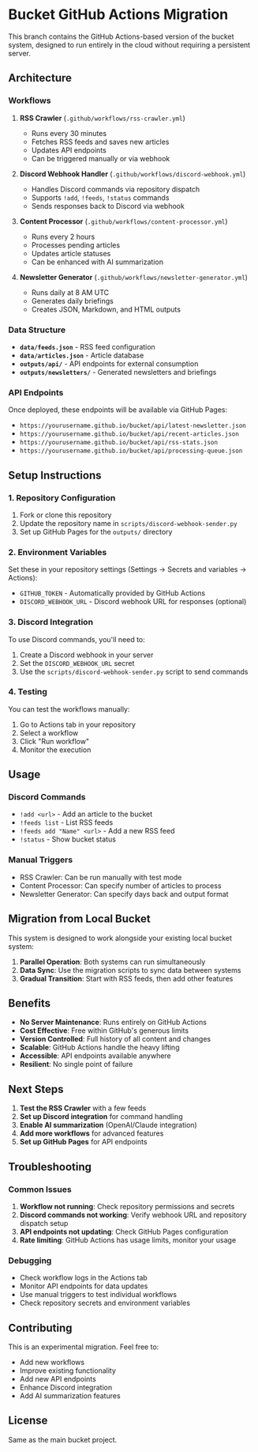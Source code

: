 # Bucket GitHub Actions Migration

This branch contains the GitHub Actions-based version of the bucket system, designed to run entirely in the cloud without requiring a persistent server.

## Architecture

### Workflows

1. **RSS Crawler** (`.github/workflows/rss-crawler.yml`)
   - Runs every 30 minutes
   - Fetches RSS feeds and saves new articles
   - Updates API endpoints
   - Can be triggered manually or via webhook

2. **Discord Webhook Handler** (`.github/workflows/discord-webhook.yml`)
   - Handles Discord commands via repository dispatch
   - Supports `!add`, `!feeds`, `!status` commands
   - Sends responses back to Discord via webhook

3. **Content Processor** (`.github/workflows/content-processor.yml`)
   - Runs every 2 hours
   - Processes pending articles
   - Updates article statuses
   - Can be enhanced with AI summarization

4. **Newsletter Generator** (`.github/workflows/newsletter-generator.yml`)
   - Runs daily at 8 AM UTC
   - Generates daily briefings
   - Creates JSON, Markdown, and HTML outputs

### Data Structure

- **`data/feeds.json`** - RSS feed configuration
- **`data/articles.json`** - Article database
- **`outputs/api/`** - API endpoints for external consumption
- **`outputs/newsletters/`** - Generated newsletters and briefings

### API Endpoints

Once deployed, these endpoints will be available via GitHub Pages:

- `https://yourusername.github.io/bucket/api/latest-newsletter.json`
- `https://yourusername.github.io/bucket/api/recent-articles.json`
- `https://yourusername.github.io/bucket/api/rss-stats.json`
- `https://yourusername.github.io/bucket/api/processing-queue.json`

## Setup Instructions

### 1. Repository Configuration

1. Fork or clone this repository
2. Update the repository name in `scripts/discord-webhook-sender.py`
3. Set up GitHub Pages for the `outputs/` directory

### 2. Environment Variables

Set these in your repository settings (Settings → Secrets and variables → Actions):

- `GITHUB_TOKEN` - Automatically provided by GitHub Actions
- `DISCORD_WEBHOOK_URL` - Discord webhook URL for responses (optional)

### 3. Discord Integration

To use Discord commands, you'll need to:

1. Create a Discord webhook in your server
2. Set the `DISCORD_WEBHOOK_URL` secret
3. Use the `scripts/discord-webhook-sender.py` script to send commands

### 4. Testing

You can test the workflows manually:

1. Go to Actions tab in your repository
2. Select a workflow
3. Click "Run workflow"
4. Monitor the execution

## Usage

### Discord Commands

- `!add <url>` - Add an article to the bucket
- `!feeds list` - List RSS feeds
- `!feeds add "Name" <url>` - Add a new RSS feed
- `!status` - Show bucket status

### Manual Triggers

- RSS Crawler: Can be run manually with test mode
- Content Processor: Can specify number of articles to process
- Newsletter Generator: Can specify days back and output format

## Migration from Local Bucket

This system is designed to work alongside your existing local bucket system:

1. **Parallel Operation**: Both systems can run simultaneously
2. **Data Sync**: Use the migration scripts to sync data between systems
3. **Gradual Transition**: Start with RSS feeds, then add other features

## Benefits

- **No Server Maintenance**: Runs entirely on GitHub Actions
- **Cost Effective**: Free within GitHub's generous limits
- **Version Controlled**: Full history of all content and changes
- **Scalable**: GitHub Actions handle the heavy lifting
- **Accessible**: API endpoints available anywhere
- **Resilient**: No single point of failure

## Next Steps

1. **Test the RSS Crawler** with a few feeds
2. **Set up Discord integration** for command handling
3. **Enable AI summarization** (OpenAI/Claude integration)
4. **Add more workflows** for advanced features
5. **Set up GitHub Pages** for API endpoints

## Troubleshooting

### Common Issues

1. **Workflow not running**: Check repository permissions and secrets
2. **Discord commands not working**: Verify webhook URL and repository dispatch setup
3. **API endpoints not updating**: Check GitHub Pages configuration
4. **Rate limiting**: GitHub Actions has usage limits, monitor your usage

### Debugging

- Check workflow logs in the Actions tab
- Monitor API endpoints for data updates
- Use manual triggers to test individual workflows
- Check repository secrets and environment variables

## Contributing

This is an experimental migration. Feel free to:

- Add new workflows
- Improve existing functionality
- Add new API endpoints
- Enhance Discord integration
- Add AI summarization features

## License

Same as the main bucket project.
